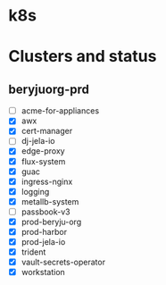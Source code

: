 # k8s

# Clusters and status

## beryjuorg-prd

 - [ ] acme-for-appliances
 - [x] awx
 - [x] cert-manager
 - [ ] dj-jela-io
 - [x] edge-proxy
 - [x] flux-system
 - [x] guac
 - [x] ingress-nginx
 - [x] logging
 - [x] metallb-system
 - [ ] passbook-v3
 - [x] prod-beryju-org
 - [x] prod-harbor
 - [x] prod-jela-io
 - [x] trident
 - [x] vault-secrets-operator
 - [x] workstation

